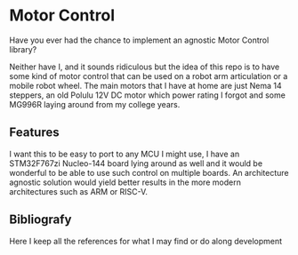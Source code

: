 # Motor Control

Have you ever had the chance to implement an agnostic Motor Control library?

Neither have I, and it sounds ridiculous but the idea of this repo is to have some kind of motor control that can be
used on a robot arm articulation or a mobile robot wheel. The main motors that I have at home are just Nema 14
steppers, an old Polulu 12V DC motor which power rating I forgot and some MG996R laying around from my college years.

## Features

I want this to be easy to port to any MCU I might use, I have an STM32F767zi Nucleo-144 board lying around as well and
it would be wonderful to be able to use such control on multiple boards. An architecture agnostic solution would yield
better results in the more modern architectures such as ARM or RISC-V.

## Bibliografy

Here I keep all the references for what I may find or do along development

